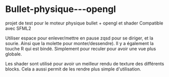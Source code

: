 Bullet-physique---opengl
========================

projet de test pour le moteur physique bullet + opengl et shader
Compatible avec SFML2

Utiliser espace pour enlever/mettre en pause
zqsd pour se diriger, et la sourie. Ainsi que la molette pour monter/dessendre).
Il y a également la touche R qui est bindé. Simplement pour reculer pour avoir une vue plus globale.

Les shader sont utilisé pour avoir un meilleur rendu de texture des différents blocks.
Cela a aussi permit de les rendre plus simple d'utilisation.
